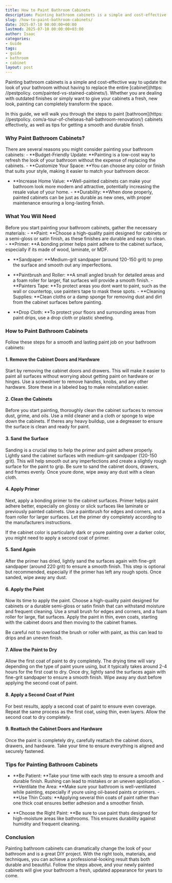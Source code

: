 ```yaml
---
title: How to Paint Bathroom Cabinets
description: Painting bathroom cabinets is a simple and cost-effective way to update the look of your bathroom without having to replace the entire cabinet.
slug: /how-to-paint-bathroom-cabinets/
date: 2025-07-10 00:00:00+00:00
lastmod: 2025-07-10 00:00:00+03:00
author: Isaac
categories:
- Guide
tags:
- guide
- bathroom
- cabinet
layout: post
---
```


Painting bathroom cabinets is a simple and cost-effective way to update the look of your bathroom without having to replace the entire [cabinet](https: //pestpolicy. com/painted-vs-stained-cabinets/). Whether you are dealing with outdated finishes or simply want to give your cabinets a fresh, new look, painting can completely transform the space.

In this guide, we will walk you through the steps to paint [bathroom](https: //pestpolicy. com/a-tour-of-chelseas-hall-bathroom-renovation/) cabinets effectively, as well as tips for getting a smooth and durable finish.

###  Why Paint Bathroom Cabinets?

There are several reasons you might consider painting your bathroom cabinets: - **Budget-Friendly Update: **Painting is a low-cost way to refresh the look of your bathroom without the expense of replacing the cabinets. - **Customize Your Space: **You can choose any color or finish that suits your style, making it easier to match your bathroom decor.

- **Increase Home Value: **Well-painted cabinets can make your bathroom look more modern and attractive, potentially increasing the resale value of your home. - **Durability: **When done properly, painted cabinets can be just as durable as new ones, with proper maintenance ensuring a long-lasting finish.

###  What You Will Need

Before you start painting your bathroom cabinets, gather the necessary materials: - **Paint: **Choose a high-quality paint designed for cabinets or a semi-gloss or satin finish, as these finishes are durable and easy to clean. - **Primer: **A bonding primer helps paint adhere to the cabinet surface, especially if its made of wood, laminate, or MDF.

- **Sandpaper: **Medium-grit sandpaper (around 120-150 grit) to prep the surface and smooth out any imperfections.

- **Paintbrush and Roller: **A small angled brush for detailed areas and a foam roller for larger, flat surfaces will provide a smooth finish. - **Painters Tape: **To protect areas you dont want to paint, such as the wall or countertop, use painters tape to mask these spots. - **Cleaning Supplies: **Clean cloths or a damp sponge for removing dust and dirt from the cabinet surfaces before painting.

- **Drop Cloth: **To protect your floors and surrounding areas from paint drips, use a drop cloth or plastic sheeting.

###  How to Paint Bathroom Cabinets

Follow these steps for a smooth and lasting paint job on your bathroom cabinets:

####  1. Remove the Cabinet Doors and Hardware

Start by removing the cabinet doors and drawers. This will make it easier to paint all surfaces without worrying about getting paint on hardware or hinges. Use a screwdriver to remove handles, knobs, and any other hardware. Store these in a labeled bag to make reinstallation easier.

####  2. Clean the Cabinets

Before you start painting, thoroughly clean the cabinet surfaces to remove dust, grime, and oils. Use a mild cleaner and a cloth or sponge to wipe down the cabinets. If theres any heavy buildup, use a degreaser to ensure the surface is clean and ready for paint.

####  3. Sand the Surface

Sanding is a crucial step to help the primer and paint adhere properly. Lightly sand the cabinet surfaces with medium-grit sandpaper (120-150 grit). This will help smooth out any imperfections and create a slightly rough surface for the paint to grip. Be sure to sand the cabinet doors, drawers, and frames evenly. Once youre done, wipe away any dust with a clean cloth.

####  4. Apply Primer

Next, apply a bonding primer to the cabinet surfaces. Primer helps paint adhere better, especially on glossy or slick surfaces like laminate or previously painted cabinets. Use a paintbrush for edges and corners, and a foam roller for larger surfaces. Let the primer dry completely according to the manufacturers instructions.

If the cabinet color is particularly dark or youre painting over a darker color, you might need to apply a second coat of primer.

####  5. Sand Again

After the primer has dried, lightly sand the surfaces again with fine-grit sandpaper (around 220 grit) to ensure a smooth finish. This step is optional but recommended, especially if the primer has left any rough spots. Once sanded, wipe away any dust.

####  6. Apply the Paint

Now its time to apply the paint. Choose a high-quality paint designed for cabinets or a durable semi-gloss or satin finish that can withstand moisture and frequent cleaning. Use a small brush for edges and corners, and a foam roller for large, flat surfaces. Apply the paint in thin, even coats, starting with the cabinet doors and then moving to the cabinet frames.

Be careful not to overload the brush or roller with paint, as this can lead to drips and an uneven finish.

####  7. Allow the Paint to Dry

Allow the first coat of paint to dry completely. The drying time will vary depending on the type of paint youre using, but it typically takes around 2-4 hours for the first coat to dry. Once dry, lightly sand the surfaces again with fine-grit sandpaper to ensure a smooth finish. Wipe away any dust before applying the second coat of paint.

####  8. Apply a Second Coat of Paint

For best results, apply a second coat of paint to ensure even coverage. Repeat the same process as the first coat, using thin, even layers. Allow the second coat to dry completely.

####  9. Reattach the Cabinet Doors and Hardware

Once the paint is completely dry, carefully reattach the cabinet doors, drawers, and hardware. Take your time to ensure everything is aligned and securely fastened.

###  Tips for Painting Bathroom Cabinets

- **Be Patient: **Take your time with each step to ensure a smooth and durable finish. Rushing can lead to mistakes or an uneven application. - **Ventilate the Area: **Make sure your bathroom is well-ventilated while painting, especially if youre using oil-based paints or primers. - **Use Thin Coats: **Applying several thin coats of paint rather than one thick coat ensures better adhesion and a smoother finish.

- **Choose the Right Paint: **Be sure to use paint thats designed for high-moisture areas like bathrooms. This ensures durability against humidity and frequent cleaning.

###  Conclusion

Painting bathroom cabinets can dramatically change the look of your bathroom and is a great DIY project. With the right tools, materials, and techniques, you can achieve a professional-looking result thats both durable and beautiful. Follow the steps above, and your newly painted cabinets will give your bathroom a fresh, updated appearance for years to come.
